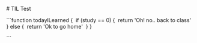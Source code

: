 \# TIL Test

\```function todayILearned {
​    if (study == 0) { 
​        return 'Oh! no.. back to class'
​    } else {
​        return 'Ok to go home'
​    }
}

\```